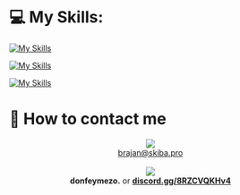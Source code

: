 
# 💻 My Skills:
[![My Skills](https://skillicons.dev/icons?i=html,css,js,jquery,php)](https://skillicons.dev)

[![My Skills](https://skillicons.dev/icons?i=lua,py)](https://skillicons.dev)

[![My Skills](https://skillicons.dev/icons?i=mysql,sqlite)](https://skillicons.dev)

# 📩 How to contact me
<p align="center">
  <a>
     <img src="https://skillicons.dev/icons?i=gmail" /> <br>
    <a href="mailto:brajan@skiba.pro">brajan@skiba.pro</a> <br><br>
     <img src="https://skillicons.dev/icons?i=discord" /> <br>
    <b>donfeymezo.</b> or <a href="https://discord.gg/8RZCVQKHv4" style="font-weight: bold">discord.gg/8RZCVQKHv4</a>
  </a>
</p>

#   
